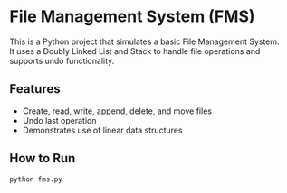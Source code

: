 # File Management System (FMS)

This is a Python project that simulates a basic File Management System.  
It uses a Doubly Linked List and Stack to handle file operations and supports undo functionality.

## Features
- Create, read, write, append, delete, and move files
- Undo last operation
- Demonstrates use of linear data structures

## How to Run
```bash
python fms.py
